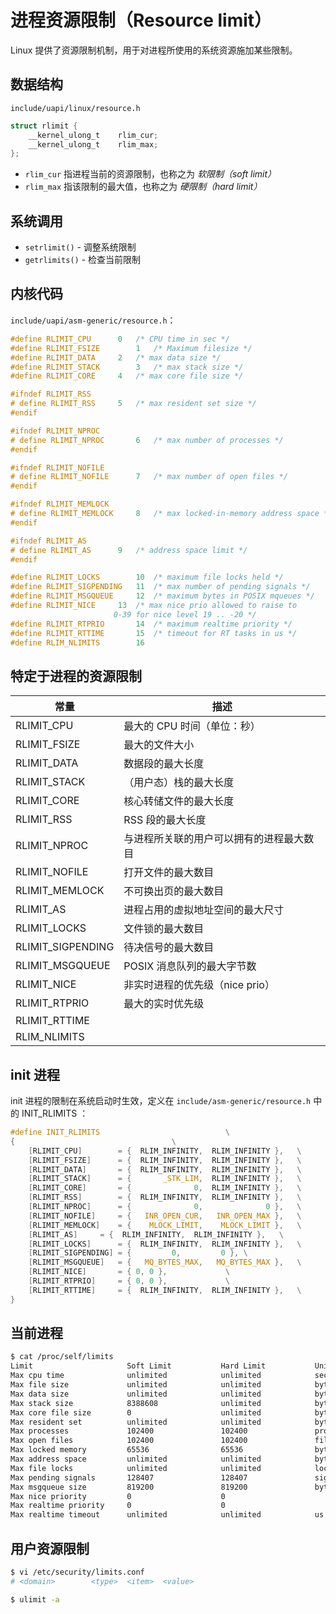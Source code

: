 # 进程资源限制（Resource limit）

Linux 提供了资源限制机制，用于对进程所使用的系统资源施加某些限制。

## 数据结构

`include/uapi/linux/resource.h`

```c
struct rlimit {
	__kernel_ulong_t	rlim_cur;
	__kernel_ulong_t	rlim_max;
};
```

* `rlim_cur` 指进程当前的资源限制，也称之为 _软限制（soft limit）_
* `rlim_max` 指该限制的最大值，也称之为 _硬限制（hard limit）_

## 系统调用

* `setrlimit()` - 调整系统限制
* `getrlimits()` - 检查当前限制

## 内核代码

`include/uapi/asm-generic/resource.h`：

```c
#define RLIMIT_CPU		0	/* CPU time in sec */
#define RLIMIT_FSIZE		1	/* Maximum filesize */
#define RLIMIT_DATA		2	/* max data size */
#define RLIMIT_STACK		3	/* max stack size */
#define RLIMIT_CORE		4	/* max core file size */

#ifndef RLIMIT_RSS
# define RLIMIT_RSS		5	/* max resident set size */
#endif

#ifndef RLIMIT_NPROC
# define RLIMIT_NPROC		6	/* max number of processes */
#endif

#ifndef RLIMIT_NOFILE
# define RLIMIT_NOFILE		7	/* max number of open files */
#endif

#ifndef RLIMIT_MEMLOCK
# define RLIMIT_MEMLOCK		8	/* max locked-in-memory address space */
#endif

#ifndef RLIMIT_AS
# define RLIMIT_AS		9	/* address space limit */
#endif

#define RLIMIT_LOCKS		10	/* maximum file locks held */
#define RLIMIT_SIGPENDING	11	/* max number of pending signals */
#define RLIMIT_MSGQUEUE		12	/* maximum bytes in POSIX mqueues */
#define RLIMIT_NICE		13	/* max nice prio allowed to raise to
					   0-39 for nice level 19 .. -20 */
#define RLIMIT_RTPRIO		14	/* maximum realtime priority */
#define RLIMIT_RTTIME		15	/* timeout for RT tasks in us */
#define RLIM_NLIMITS		16
```

## 特定于进程的资源限制

| 常量              | 描述                                     |
| ----------------- | ---------------------------------------- |
| RLIMIT_CPU        | 最大的 CPU 时间（单位：秒）              |
| RLIMIT_FSIZE      | 最大的文件大小                           |
| RLIMIT_DATA       | 数据段的最大长度                         |
| RLIMIT_STACK      | （用户态）栈的最大长度                   |
| RLIMIT_CORE       | 核心转储文件的最大长度                   |
| RLIMIT_RSS        | RSS 段的最大长度                         |
| RLIMIT_NPROC      | 与进程所关联的用户可以拥有的进程最大数目 |
| RLIMIT_NOFILE     | 打开文件的最大数目                       |
| RLIMIT_MEMLOCK    | 不可换出页的最大数目                     |
| RLIMIT_AS         | 进程占用的虚拟地址空间的最大尺寸         |
| RLIMIT_LOCKS      | 文件锁的最大数目                         |
| RLIMIT_SIGPENDING | 待决信号的最大数目                       |
| RLIMIT_MSGQUEUE   | POSIX 消息队列的最大字节数               |
| RLIMIT_NICE       | 非实时进程的优先级（nice prio）          |
| RLIMIT_RTPRIO     | 最大的实时优先级                         |
| RLIMIT_RTTIME     |                                          |
| RLIM_NLIMITS      |                                          |

## init 进程

init 进程的限制在系统启动时生效，定义在 `include/asm-generic/resource.h` 中的 INIT_RLIMITS ：

```c
#define INIT_RLIMITS							\
{									\
	[RLIMIT_CPU]		= {  RLIM_INFINITY,  RLIM_INFINITY },	\
	[RLIMIT_FSIZE]		= {  RLIM_INFINITY,  RLIM_INFINITY },	\
	[RLIMIT_DATA]		= {  RLIM_INFINITY,  RLIM_INFINITY },	\
	[RLIMIT_STACK]		= {       _STK_LIM,  RLIM_INFINITY },	\
	[RLIMIT_CORE]		= {              0,  RLIM_INFINITY },	\
	[RLIMIT_RSS]		= {  RLIM_INFINITY,  RLIM_INFINITY },	\
	[RLIMIT_NPROC]		= {              0,              0 },	\
	[RLIMIT_NOFILE]		= {   INR_OPEN_CUR,   INR_OPEN_MAX },	\
	[RLIMIT_MEMLOCK]	= {    MLOCK_LIMIT,    MLOCK_LIMIT },	\
	[RLIMIT_AS]		= {  RLIM_INFINITY,  RLIM_INFINITY },	\
	[RLIMIT_LOCKS]		= {  RLIM_INFINITY,  RLIM_INFINITY },	\
	[RLIMIT_SIGPENDING]	= { 		0,	       0 },	\
	[RLIMIT_MSGQUEUE]	= {   MQ_BYTES_MAX,   MQ_BYTES_MAX },	\
	[RLIMIT_NICE]		= { 0, 0 },				\
	[RLIMIT_RTPRIO]		= { 0, 0 },				\
	[RLIMIT_RTTIME]		= {  RLIM_INFINITY,  RLIM_INFINITY },	\
}
```

## 当前进程

```sh
$ cat /proc/self/limits
Limit                     Soft Limit           Hard Limit           Units
Max cpu time              unlimited            unlimited            seconds
Max file size             unlimited            unlimited            bytes
Max data size             unlimited            unlimited            bytes
Max stack size            8388608              unlimited            bytes
Max core file size        0                    unlimited            bytes
Max resident set          unlimited            unlimited            bytes
Max processes             102400               102400               processes
Max open files            102400               102400               files
Max locked memory         65536                65536                bytes
Max address space         unlimited            unlimited            bytes
Max file locks            unlimited            unlimited            locks
Max pending signals       128407               128407               signals
Max msgqueue size         819200               819200               bytes
Max nice priority         0                    0
Max realtime priority     0                    0
Max realtime timeout      unlimited            unlimited            us
```

## 用户资源限制

```sh
$ vi /etc/security/limits.conf
# <domain>        <type>  <item>  <value>
```

```sh
$ ulimit -a
```

